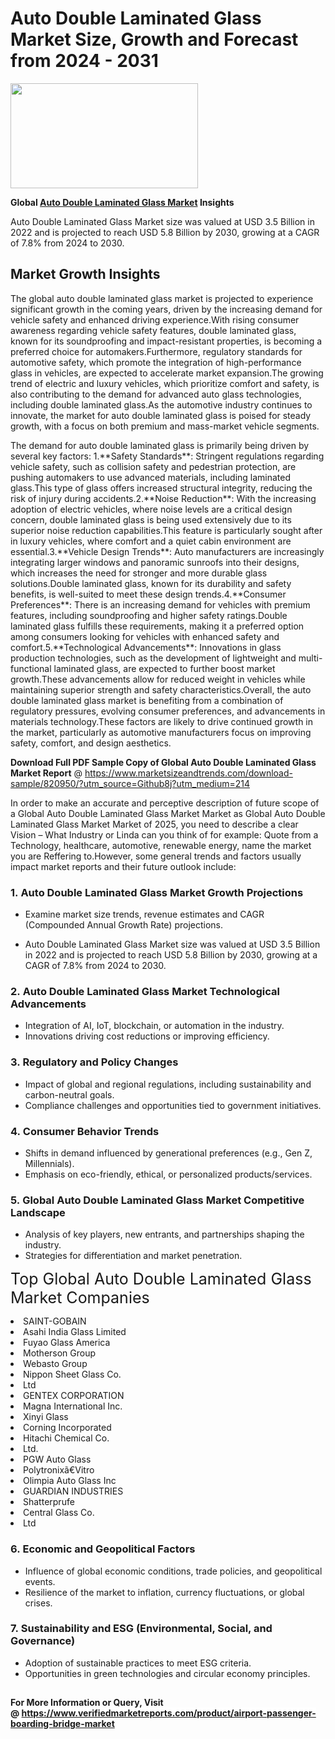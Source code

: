 <H1>Auto Double Laminated Glass Market Size, Growth and Forecast from 2024 - 2031</H1><img class="aligncenter size-medium wp-image-584254" src="https://thirdeyenews.in/wp-content/uploads/2024/09/Global-Market-Research-300x168.jpeg" alt="" width="300" height="168" /><p><strong>Global&nbsp;<a href="https://www.marketsizeandtrends.com/download-sample/820950/?utm_source=Github8j?utm_medium=214">Auto Double Laminated Glass Market</a> Insights</strong></p><p>Auto Double Laminated Glass Market size was valued at USD 3.5 Billion in 2022 and is projected to reach USD 5.8 Billion by 2030, growing at a CAGR of 7.8% from 2024 to 2030.</p><p><h2>Market Growth Insights</h2> <p>The global auto double laminated glass market is projected to experience significant growth in the coming years, driven by the increasing demand for vehicle safety and enhanced driving experience.With rising consumer awareness regarding vehicle safety features, double laminated glass, known for its soundproofing and impact-resistant properties, is becoming a preferred choice for automakers.Furthermore, regulatory standards for automotive safety, which promote the integration of high-performance glass in vehicles, are expected to accelerate market expansion.The growing trend of electric and luxury vehicles, which prioritize comfort and safety, is also contributing to the demand for advanced auto glass technologies, including double laminated glass.As the automotive industry continues to innovate, the market for auto double laminated glass is poised for steady growth, with a focus on both premium and mass-market vehicle segments.</p> <p>The demand for auto double laminated glass is primarily being driven by several key factors: 1.**Safety Standards**: Stringent regulations regarding vehicle safety, such as collision safety and pedestrian protection, are pushing automakers to use advanced materials, including laminated glass.This type of glass offers increased structural integrity, reducing the risk of injury during accidents.2.**Noise Reduction**: With the increasing adoption of electric vehicles, where noise levels are a critical design concern, double laminated glass is being used extensively due to its superior noise reduction capabilities.This feature is particularly sought after in luxury vehicles, where comfort and a quiet cabin environment are essential.3.**Vehicle Design Trends**: Auto manufacturers are increasingly integrating larger windows and panoramic sunroofs into their designs, which increases the need for stronger and more durable glass solutions.Double laminated glass, known for its durability and safety benefits, is well-suited to meet these design trends.4.**Consumer Preferences**: There is an increasing demand for vehicles with premium features, including soundproofing and higher safety ratings.Double laminated glass fulfills these requirements, making it a preferred option among consumers looking for vehicles with enhanced safety and comfort.5.**Technological Advancements**: Innovations in glass production technologies, such as the development of lightweight and multi-functional laminated glass, are expected to further boost market growth.These advancements allow for reduced weight in vehicles while maintaining superior strength and safety characteristics.Overall, the auto double laminated glass market is benefiting from a combination of regulatory pressures, evolving consumer preferences, and advancements in materials technology.These factors are likely to drive continued growth in the market, particularly as automotive manufacturers focus on improving safety, comfort, and design aesthetics.</p><p><span class=""><strong>Download Full PDF Sample Copy of Global Auto Double Laminated Glass Market Report</strong> @ <a href="https://www.marketsizeandtrends.com/download-sample/820950/?utm_source=Github8j?utm_medium=214" target="_blank">https://www.marketsizeandtrends.com/download-sample/820950/?utm_source=Github8j?utm_medium=214</a></span></p><p>In order to make an accurate and perceptive description of future scope of a Global&nbsp;Auto Double Laminated Glass Market Market as Global&nbsp;Auto Double Laminated Glass Market Market of 2025, you need to describe a clear Vision &ndash; What Industry or Linda can you think of for example: Quote from a Technology, healthcare, automotive, renewable energy, name the market you are Reffering to.However, some general trends and factors usually impact market reports and their future outlook include:</p><h3>1.&nbsp;<strong>Auto Double Laminated Glass Market Growth Projections</strong></h3><ul><li>Examine market size trends, revenue estimates and CAGR (Compounded Annual Growth Rate) projections.</li><li><p>Auto Double Laminated Glass Market size was valued at USD 3.5 Billion in 2022 and is projected to reach USD 5.8 Billion by 2030, growing at a CAGR of 7.8% from 2024 to 2030.</p></li></ul><h3>2.&nbsp;<strong>Auto Double Laminated Glass Market Technological Advancements</strong></h3><ul><li>Integration of AI, IoT, blockchain, or automation in the industry.</li><li>Innovations driving cost reductions or improving efficiency.</li></ul><h3>3.&nbsp;<strong>Regulatory and Policy Changes</strong></h3><ul><li>Impact of global and regional regulations, including sustainability and carbon-neutral goals.</li><li>Compliance challenges and opportunities tied to government initiatives.</li></ul><h3>4.&nbsp;<strong>Consumer Behavior Trends</strong></h3><ul><li>Shifts in demand influenced by generational preferences (e.g., Gen Z, Millennials).</li><li>Emphasis on eco-friendly, ethical, or personalized products/services.</li></ul><h3>5.&nbsp;<strong>Global Auto Double Laminated Glass Market Competitive Landscape</strong></h3><ul><li>Analysis of key players, new entrants, and partnerships shaping the industry.</li><li>Strategies for differentiation and market penetration.</li></ul><p data-pm-slice="1 1 []"><span style="color: inherit; font-family: inherit; font-size: 25px;">Top Global Auto Double Laminated Glass Market Companies</span></p><div class="" data-test-id=""><p><li>SAINT-GOBAIN</li><li> Asahi India Glass Limited</li><li> Fuyao Glass America</li><li> Motherson Group</li><li> Webasto Group</li><li> Nippon Sheet Glass Co.</li><li> Ltd</li><li> GENTEX CORPORATION</li><li> Magna International Inc.</li><li> Xinyi Glass</li><li> Corning Incorporated</li><li> Hitachi Chemical Co.</li><li> Ltd.</li><li> PGW Auto Glass</li><li> Polytronixã€Vitro</li><li> Olimpia Auto Glass Inc</li><li> GUARDIAN INDUSTRIES</li><li> Shatterprufe</li><li> Central Glass Co.</li><li> Ltd</li></p></div><h3>6.&nbsp;<strong>Economic and Geopolitical Factors</strong></h3><ul><li>Influence of global economic conditions, trade policies, and geopolitical events.</li><li>Resilience of the market to inflation, currency fluctuations, or global crises.</li></ul><h3>7.&nbsp;<strong>Sustainability and ESG (Environmental, Social, and Governance)</strong></h3><ul><li>Adoption of sustainable practices to meet ESG criteria.</li><li>Opportunities in green technologies and circular economy principles.</li></ul><h2><strong style="font-size: 14px;">For More Information or Query, Visit @&nbsp;</strong><a style="background-color: #ffffff; font-size: 14px;" href="https://www.marketsizeandtrends.com/report/auto-double-laminated-glass-market/" target="_blank">https://www.verifiedmarketreports.com/product/airport-passenger-boarding-bridge-market</a></h2>